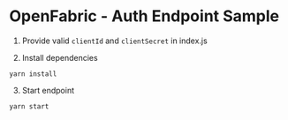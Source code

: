 # OpenFabric - Auth Endpoint Sample

1. Provide valid `clientId` and `clientSecret` in index.js


2. Install dependencies

```
yarn install
```

3. Start endpoint

```
yarn start
```
